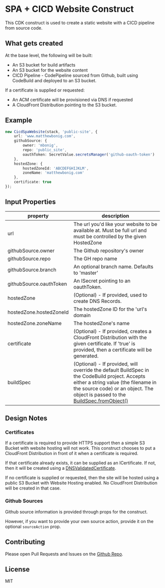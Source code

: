 # SPA + CICD Website Construct

This CDK construct is used to create a static website with a CICD pipeline from source code.

## What gets created

At the base level, the following will be built:

* An S3 bucket for build artifacts
* An S3 bucket for the website content
* CICD Pipeline - CodePipeline sourced from Github, built using CodeBuild and deployed to an S3 bucket.

If a certificate is supplied or requested: 

* An ACM certificate will be provisioned via DNS if requested
* A CloudFront Distribution pointing to the S3 bucket.

## Example

```typescript
new CicdSpaWebsite(stack, 'public-site', {
    url: 'www.matthewbonig.com',
    githubSource: {
        owner: 'mbonig',
        repo: 'public_site',
        oauthToken: SecretValue.secretsManager('github-oauth-token')
    },
    hostedZone: {
        hostedZoneId: 'ABCDEFGHIJKLM',
        zoneName: 'matthewbonig.com'
    },
    certificate: true
});
```

## Input Properties

|property|description|
|---|---|
|url|The url you'd like your website to be available at. Must be full url and must be controlled by the given HostedZone
|githubSource.owner|The Github repository's owner
|githubSource.repo|The GH repo name
|githubSource.branch|An optional branch name. Defaults to 'master'
|githubSource.oauthToken|An ISecret pointing to an oauthToken.
|hostedZone|(Optional) - If provided, used to create DNS Records.
|hostedZone.hostedZoneId|The hostedZone ID for the 'url's domain
|hostedZone.zoneName|The hostedZone's name
|certificate|(Optional) - If provided, creates a CloudFront Distribution with the given certificate. If 'true' is provided, then a certificate will be generated.
|buildSpec|(Optional) - If provided, will override the default BuildSpec in the CodeBuild project. Accepts either a string value (the filename in the source code) or an object. The object is passed to the [BuildSpec.fromObject()](https://docs.aws.amazon.com/cdk/api/latest/docs/@aws-cdk_aws-codebuild.BuildSpec.html#static-from-wbr-objectvalue)

## Design Notes

### Certificates

If a certificate is required to provide HTTPS support then a simple S3 Bucket with website hosting will not work. This construct chooses to put a CloudFront Distribution in front of it when a certificate is required. 

If that certificate already exists, it can be supplied as an ICertificate. If not, then it will be created using a [DNSValidatedCertificate](https://docs.aws.amazon.com/cdk/api/latest/docs/@aws-cdk_aws-certificatemanager.DnsValidatedCertificate.html). 

If no certificate is supplied or requested, then the site will be hosted using a public S3 Bucket with Website Hosting enabled. No CloudFront Distribution will be created in that case.

### Github Sources

Github source information is provided through props for the construct. 

However, if you want to provide your own source action, provide it on the optional `sourceAction` prop.


## Contributing

Please open Pull Requests and Issues on the [Github Repo](https://github.com/mbonig/cicd-spa-website).

## License

MIT

